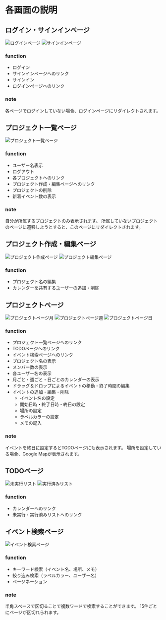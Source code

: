 # 各画面の説明
## ログイン・サインインページ
![](https://gyazo.com/de19532f5c80ad52887006cafbf78c5b.png "ログインページ")
![](https://gyazo.com/cd08bd5057f6069a618e6007328651ee.png "サインインページ")

### function
- ログイン
- サインインページへのリンク
- サインイン
- ログインページへのリンク

### note
各ページでログインしていない場合、ログインページにリダイレクトされます。

## プロジェクト一覧ページ
![](https://gyazo.com/a53e6ea454a0a131c915039f7de257b0.png "プロジェクト一覧ページ")

### function
- ユーザー名表示
- ログアウト
- 各プロジェクトへのリンク
- プロジェクト作成・編集ページへのリンク
- プロジェクトの削除
- 新着イベント数の表示

### note
自分が所属するプロジェクトのみ表示されます。  所属していないプロジェクトのページに遷移しようとすると、このページにリダイレクトされます。

## プロジェクト作成・編集ページ
![](https://gyazo.com/ca97f4404defa464d3080adb5a7d2d3c.png "プロジェクト作成ページ")
![](https://gyazo.com/c1ae42f83a3bc4bbe6a68dbe57731e5d.png "プロジェクト編集ページ")

### function
- プロジェクト名の編集
- カレンダーを共有するユーザーの追加・削除

## プロジェクトページ
![](https://gyazo.com/98545349c7dc146c76ac0ea988debf7f.png "プロジェクトページ月")
![](https://gyazo.com/231f51ebcb6ffcbf72993a9f5dc7a49b.png "プロジェクトページ週")
![](https://gyazo.com/f00ba90be67d3df45466109b19b29cb6.png "プロジェクトページ日")

### function
- プロジェクト一覧ページへのリンク
- TODOページへのリンク
- イベント検索ページへのリンク
- プロジェクト名の表示
- メンバー数の表示
- 各ユーザー名の表示
- 月ごと・週ごと・日ごとのカレンダーの表示
- ドラッグ＆ドロップによるイベントの移動・終了時間の編集
- イベントの追加・編集・削除
  - イベント名の設定
  - 開始日時・終了日時・終日の設定
  - 場所の設定
  - ラベルカラーの設定
  - メモの記入

### note
イベントを終日に設定するとTODOページにも表示されます。  場所を設定している場合、Google Mapが表示されます。

## TODOページ
![](https://gyazo.com/b064185bdbc5facb0882288b2f04b7d2.png "未実行リスト")
![](https://gyazo.com/7829cb9fd772d3810d5a13fdac1fc7d0.png "実行済みリスト")

### function
- カレンダーへのリンク
- 未実行・実行済みリストへのリンク

## イベント検索ページ
![](https://gyazo.com/870de3dda37d25e6591298efb53d1f1b.png "イベント検索ページ")

### function
- キーワード検索（イベント名、場所、メモ）
- 絞り込み検索（ラベルカラー、ユーザー名）
- ページネーション

### note
半角スペースで区切ることで複数ワードで検索することができます。  15件ごとにページが区切れられます。

